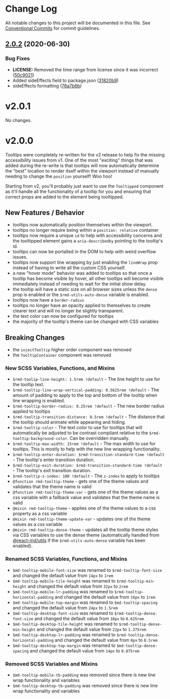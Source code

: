 # Change Log

All notable changes to this project will be documented in this file. See
[Conventional Commits](https://conventionalcommits.org) for commit guidelines.

## [2.0.2](https://github.com/mlaursen/react-md/compare/v2.0.1...v2.0.2) (2020-06-30)

### Bug Fixes

- **LICENSE:** Removed the time range from license since it was incorrect
  ([50c9021](https://github.com/mlaursen/react-md/commit/50c9021cedc0d642758b9fd541bb6c93d2fe1786))
- Added sideEffects field to package.json
  ([31820b9](https://github.com/mlaursen/react-md/commit/31820b9b43705e5849664500a17b6849eb6dc2a9))
- sideEffects formatting
  ([78a7b6b](https://github.com/mlaursen/react-md/commit/78a7b6b0e40c7daefb749835670705f21bd21720))

# v2.0.1

No changes.

# v2.0.0

Tooltips were completely re-written for the v2 release to help fix the missing
accessibility issues from v1. One of the most "exciting" things that was added
during the re-write is that tooltips will now automatically determine the "best"
location to render itself within the viewport instead of manually needing to
change the `position` yourself! Woo hoo!

Starting from v2, you'll probably just want to use the `Tooltipped` component as
it'll handle all the functionality of a tooltip for you and ensuring that
correct props are added to the element being tooltipped.

## New Features / Behavior

- tooltips now automatically position themselves within the viewport.
- tooltips no longer require being within a `position: relative` container
- tooltips now require a unique `id` to help with accessibility concerns and the
  tooltipped element gains a `aria-describedby` pointing to the tooltip's id.
- tooltips can now be portalled in the DOM to help with weird overflow issues.
- tooltips now support line wrapping by just enabling the `lineWrap` prop
  instead of having to write all the custom CSS yourself.
- a new "hover mode" behavior was added to tooltips so that once a tooltip has
  become visible by hover, all other tooltips will become visible immediately
  instead of needing to wait for the initial show delay.
- the tooltip will have a static size on all browser sizes unless the `dense`
  prop is enabled or the `$rmd-utils-auto-dense` variable is enabled.
- tooltips now have a `border-radius`
- tooltips no longer have an opacity applied to themselves to create clearer
  text and will no longer be slightly transparent.
- the text color can now be configured for tooltips
- the majority of the tooltip's theme can be changed with CSS variables

## Breaking Changes

- the `injectTooltip` higher order component was removed
- the `TooltipContainer` component was removed

### New SCSS Variables, Functions, and Mixins

- `$rmd-toolip-line-height: 1.5rem !default` - The line height to use for the
  tooltip text.
- `$rmd-tooltip-line-wrap-vertical-padding: 0.5625rem !default` - The amount of
  padding to apply to the top and bottom of the tooltip when line wrapping is
  enabled.
- `$rmd-tooltip-border-radius: 0.25rem !default` - The new border radius applied
  to tooltips
- `$rmd-tooltip-transition-distance: 0.5rem !default` - The distance that the
  tooltip should animate while appearing and hiding.
- `$rmd-tooltip-color` - The text color to use for tooltips that will
  automatically be adjusted to be contrast compliant relative to the
  `$rmd-tooltip-background-color`. Can be overridden manually.
- `$rmd-tooltip-max-width: 15rem !default` - The max width to use for tooltips.
  This is mostly to help with the new line wrapping functionality.
- `$rmd-tooltip-enter-duration: $rmd-transition-standard-time !default` - The
  tooltip's enter transition duration.
- `$rmd-tooltip-exit-duration: $rmd-transition-standard-time !default` - The
  tooltip's exit transition duration.
- `$rmd-tooltip-z-index: 100 !default` - The `z-index` to apply to tooltips
- `@function rmd-tooltip-theme` - gets one of the theme values and validates
  that the theme name is valid
- `@function rmd-tooltip-theme-var` - gets one of the theme values as a css
  variable with a fallback value and validates that the theme name is valid
- `@mixin rmd-tooltip-theme` - applies one of the theme values to a css property
  as a css variable
- `@mixin rmd-tooltip-theme-update-var` - updates one of the theme values as a
  css variable
- `@mixin rmd-tooltip-dense-theme` - updates all the tooltip theme styles via
  CSS variables to use the dense theme (automatically handled from
  [@react-md/utils] if the `$rmd-utils-auto-dense` variable has been enabled).

### Renamed SCSS Variables, Functions, and Mixins

- `$md-tooltip-mobile-font-size` was renamed to `$rmd-tooltip-font-size` and
  changed the default value from `14px` to `1rem`
- `$md-tooltip-mobile-tile-height` was renamed to `$rmd-tooltip-min-height` and
  changed the default value from `32px` to `2rem`
- `$md-tooltip-mobile-lr-padding` was renamed to
  `$rmd-tooltip-horizontal-padding` and changed the default value from `16px` to
  `1rem`
- `$md-tooltip-mobile-top-margin` was renamed to `$md-tooltip-spacing` and
  changed the default value from `24px` to `1.5rem`
- `$md-tooltip-desktop-font-size` was renamed to `$rmd-tooltip-dense-font-size`
  and changed the default value from `10px` to `0.625rem`
- `$md-tooltip-desktop-tile-height` was renamed to
  `$rmd-tooltip-dense-min-height` and changed the default value from `22px` to
  `1.375rem`
- `$md-tooltip-desktop-lr-padding` was renamed to
  `$rmd-tooltip-dense-horizontal-padding` and changed the default value from
  `8px` to `0.5rem`
- `$md-tooltip-desktop-top-margin` was renamed to `$md-tooltip-dense-spacing`
  and changed the default value from `14px` to `0.875rem`

### Removed SCSS Variables and Mixins

- `$md-tooltip-mobile-tb-padding` was removed since there is new line wrap
  functionality and variables
- `$md-tooltip-desktop-tb-padding` was removed since there is new line wrap
  functionality and variables

[@react-md/utils]:
  https://github.com/mlaursen/react-md/tree/master/packages/utils
